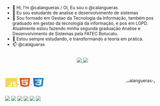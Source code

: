 - 👋 Hi, I’m @calangueras / Oi, Eu sou o @calangueras
- 👀 Eu sou estudante de analise e desenvolvimento de sistemas
- 🌱 Sou formado em Gestao da Tecnologia da Informação, também pos graduado em gestao da tecnologia da informação, e pos em LGPD. Atualmente estou fazendo minha segunda graduação Analise e Desenvolvimento de Sistemas pela FATEC Botucatu.
- 💞️ Estou sempre estudando, e transformando a teoria em pratica.
- 📫 @calagueras

##

<div align="center">
  <a href="https://github.com/calangueras">
  <img height="180em" src="https://github-readme-stats.vercel.app/api?username=calangueras&show_icons=true&theme=chartreuse-dark&include_all_commits=true&count_private=true"/>
  <img height="180em" src="https://github-readme-stats.vercel.app/api/top-langs/?username=calangueras&layout=compact&langs_count=7&theme=chartreuse-dark"/>
</div> 
  
  ##
  
<div style="display: inline_block"><br>
  <img align="center" alt="Calangueras-Js" height="30" width="40" src="https://raw.githubusercontent.com/devicons/devicon/master/icons/javascript/javascript-plain.svg">
  <img align="center" alt="Calangueras-HTML" height="30" width="40" src="https://raw.githubusercontent.com/devicons/devicon/master/icons/html5/html5-original.svg">
  <img align="center" alt="Calangueras-CSS" height="30" width="40" src="https://raw.githubusercontent.com/devicons/devicon/master/icons/css3/css3-original.svg">
  <img align="right" alt="Calangueras-pic" height="150" style="border-radius:50px;" src="https://cdn.discordapp.com/attachments/597249997733494784/895107333238169610/download20211002213629.png?width=676&height=676">
</div> 
  
##
  
<div> 
  <a href="https://www.youtube.com" target="_blank"><img src="https://img.shields.io/badge/YouTube-FF0000?style=for-the-badge&logo=youtube&logoColor=white" target="_blank"></a>
  <a href="https://www.instagram.com/calangueras/" target="_blank"><img src="https://img.shields.io/badge/-Instagram-%23E4405F?style=for-the-badge&logo=instagram&logoColor=white" target="_blank"></a>
 	<a href="https://www.twitch.tv/" target="_blank"><img src="https://img.shields.io/badge/Twitch-9146FF?style=for-the-badge&logo=twitch&logoColor=white" target="_blank"></a>
 <a href="" target="_blank"><img src="https://img.shields.io/badge/Discord-7289DA?style=for-the-badge&logo=discord&logoColor=white" target="_blank"></a> 
  <a href = "mailto:guilherme.santos308@fatec.sp.gov.br"><img src="https://img.shields.io/badge/-Gmail-%23333?style=for-the-badge&logo=gmail&logoColor=white" target="_blank"></a>
  <a href="https://www.linkedin.com/in/guilhermeaugustoreis/" target="_blank"><img src="https://img.shields.io/badge/-LinkedIn-%230077B5?style=for-the-badge&logo=linkedin&logoColor=white" target="_blank"></a> 
 
</div>  
  
  ##
